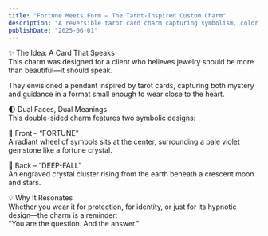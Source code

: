 ```yaml
---
title: "Fortune Meets Form — The Tarot-Inspired Custom Charm"
description: "A reversible tarot card charm capturing symbolism, color, and personal meaning."
publishDate: "2025-06-01"
---
```


✨ The Idea: A Card That Speaks  
This charm was designed for a client who believes jewelry should be more than beautiful—it should speak.

They envisioned a pendant inspired by tarot cards, capturing both mystery and guidance in a format small enough to wear close to the heart.

🌓 Dual Faces, Dual Meanings  
This double-sided charm features two symbolic designs:

🌟 Front – “FORTUNE”  
A radiant wheel of symbols sits at the center, surrounding a pale violet gemstone like a fortune crystal.

🌙 Back – “DEEP-FALL”  
An engraved crystal cluster rising from the earth beneath a crescent moon and stars.

💡 Why It Resonates  
Whether you wear it for protection, for identity, or just for its hypnotic design—the charm is a reminder:  
"You are the question. And the answer."

